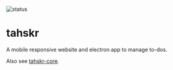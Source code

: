 ![status](https://img.shields.io/badge/status-work%20in%20progress-%23F4982B)

# tahskr

A mobile responsive website and electron app to manage to-dos.

Also see [tahskr-core](https://github.com/Dullage/tahskr-core).
